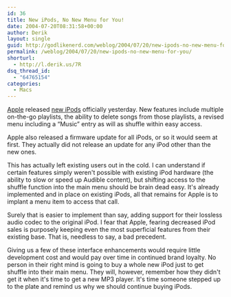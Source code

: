 ```yaml
---
id: 36
title: New iPods, No New Menu for You!
date: 2004-07-20T08:31:58+00:00
author: Derik
layout: single
guid: http://godlikenerd.com/weblog/2004/07/20/new-ipods-no-new-menu-for-you/
permalink: /weblog/2004/07/20/new-ipods-no-new-menu-for-you/
shorturl:
  - http://l.derik.us/7R
dsq_thread_id:
  - "64765154"
categories:
  - Macs
---
```

[Apple](http://www.apple.com) released [new iPods](http://www.apple.com/ipod/) officially yesterday. New features include multiple on-the-go playlists, the ability to delete songs from those playlists, a revised menu including a &#8220;Music&#8221; entry as will as shuffle within easy access.

Apple also released a firmware update for all iPods, or so it would seem at first. They actually did not release an update for any iPod other than the new ones.

This has actually left existing users out in the cold. I can understand if certain features simply weren't possible with existing iPod hardware (the ability to slow or speed up Audible content), but shifting access to the shuffle function into the main menu should be brain dead easy. It's already implemented and in place on existing iPods, all that remains for Apple is to implant a menu item to access that call.

Surely that is easier to implement than say, adding support for their lossless audio codec to the original iPod. I fear that Apple, fearing decreased iPod sales is purposely keeping even the most superficial features from their existing base. That is, needless to say, a bad precedent.

Giving us a few of these interface enhancements would require little development cost and would pay over time in continued brand loyalty. No person in their right mind is going to buy a whole new iPod just to get shuffle into their main menu. They will, however, remember how they didn't get it when it's time to get a new MP3 player. It's time someone stepped up to the plate and remind us why we should continue buying iPods.